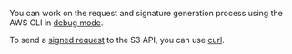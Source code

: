 You can work on the request and signature generation process using the AWS CLI in [debug mode](../../storage/s3/signing-requests.md#debugging).

To send a [signed request](../../storage/api-ref/authentication.md#s3-api-example) to the S3 API, you can use [curl](https://curl.se/).